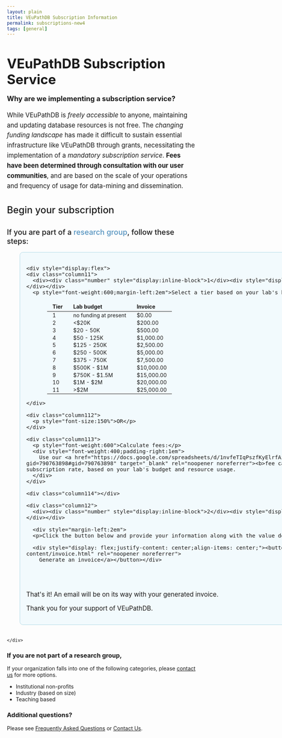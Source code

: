 ```yaml
---
layout: plain
title: VEuPathDB Subscription Information
permalink: subscriptions-new4
tags: [general]
---
```

<style>
  h1 {
    font-size: 2.5em;
    margin-bottom:0;
    padding-bottom:0;
    padding-top:0;
  }
  div.static-content {
    font-size:120%;
 
    h2 {
      font-weight:500;
    }
    h3 {
      font-weight:500;
      margin-bottom: 0.4em;
    }
    h4 {
      font-size: 130%;
      color: #5593bf;
      margin: 0;
    }
    div.top {
      line-height: 1.6em;
    }    
    div.column1 {
      padding: 1em;
      border-radius: .5em;
      border: 1px solid lightblue;
      background: #e6f7fd78;
      div.column11 {
        flex: 0 0 30%;
        margin-bottom: 1em;
      }
      div.column112 {
        flex: 0 0 5%;
        margin-top: 2.2em;
        margin-right: 1em;
        text-align: center;
      }
      div.column113 {
        flex: 0 0 20%;
        margin-top: 3em;
      }
      div.column114 {
        flex: 0 0 1px;
        background: lightblue;
      }
      div.column12 {
        flex: 0 0 auto;
        margin-left: 2em;
        max-width: 26em;
      }
    }
    div.column2 {
      padding: 0 1em 2em;
      border-radius: .5em;
      border: 1px solid #dbb667a6;
      background: #fdf9e696;
    }
    div.column1, div.column2 {
      min-width: 64em;
      margin: 1em 2em 2em;
    }

    table {
      font-size: smaller;
      font-weight:400;
      padding: 0 2em;
      margin-left: 2em;
    }
    td {
      padding: 0.10em 1em;
    }
    thead td {
      font-weight: bold;
      padding: 0.3em 1em;
    }
    .button-3 {
      font-size: 120%;
      background-color: green;
      border: 0.15em solid green;
      border-radius: 8px;
      /* box-shadow: rgba(27, 31, 35, 0.04) 0 1px 0, rgba(255, 255, 255, 0.25) 0 1px 0 inset; */
      box-sizing: border-box;
      color: white;
      cursor: pointer;
      font-weight: 400;
      margin-top: 1em;
      padding: 0.4em 0.7em;
      transition: background-color 0.2s cubic-bezier(0.3, 0, 0.5, 1);
      touch-action: manipulation;
      vertical-align: middle;
    }

.button-3:focus:not(:focus-visible):not(.focus-visible) {
  box-shadow: none;
  outline: none;
}

.button-3:hover {
  background-color: #2c974b;
}

.button-3:focus {
  box-shadow: rgba(46, 164, 79, .4) 0 0 0 3px;
  outline: none;
}

.button-3:disabled {
  background-color: #94d3a2;
  border-color: rgba(27, 31, 35, .1);
  color: rgba(255, 255, 255, .8);
  cursor: default;
}

.button-3:active {
  background-color: #298e46;
  box-shadow: rgba(20, 70, 32, .2) 0 1px 0 inset;
}

    .button-3 a {
      text-decoration: none;
      color: white;
    }
    div.small {
      text-align: center;
      font-size:85%;
      font-style:italic;
      padding-top: 0.5em;
    }
    div.number {
      margin-right: 1em;
      display: inline-block;width: 25px;height: 25px;line-height: 25px;color: rgb(64, 138, 191);border: 2px solid rgb(64, 138, 191);border-radius: 25px;font-size: 18px;font-weight: bold;text-align: center;box-sizing: content-box;user-select: none;
    }
  }
</style>

<h1>VEuPathDB Subscription Service</h1>

<div class="static-content">

  <div class="top">
    <p><b style="font-size:110%">Why are we implementing a subscription service?</b></p>
    <p>While VEuPathDB is <i>freely accessible</i> to anyone, maintaining and updating database resources is not free. The <i>changing funding landscape</i> has made it difficult to sustain essential infrastructure like VEuPathDB through grants, necessitating the implementation of a <i>mandatory subscription service</i>. <b>Fees have been determined through consultation with our user communities</b>, and are based on the scale of your operations and frequency of usage for data-mining and dissemination.
    </p>
  </div>


  <h2>Begin your subscription</h2>
  <h3 style="padding-top: 0.25em">If you are part of a <span style="color:#5593bf">research group</span>, follow these steps:</h3>

  <div class="column1">

    <div style="display:flex">
    <div class="column11">
      <div><div class="number" style="display:inline-block">1</div><div style="display:inline-block"><h4>Determine costs</h4></div></div>
      <p style="font-weight:600;margin-left:2em">Select a tier based on your lab's budget:</p> 

  <table>
  <thead><tr>
    <td>Tier</td>
    <td>Lab budget</td>
    <td>Invoice</td>
  </tr></thead>
  <tbody><tr>
    <td>1</td>
    <td>no funding at present</td>
    <td>$0.00</td>
  </tr>
  <tr>
    <td>2</td>
    <td>&lt;$20K</td>
    <td>$200.00</td>
  </tr>
  <tr>
    <td>3</td>
    <td>$20 - 50K</td>
    <td>$500.00</td>
  </tr>
  <tr>
    <td>4</td>
    <td>$50 - 125K</td>
    <td>$1,000.00</td>
  </tr>
  <tr>
    <td>5</td>
    <td>$125 - 250K</td>
    <td>$2,500.00</td>
  </tr>
  <tr>
    <td>6</td>
    <td>$250 - 500K</td>
    <td>$5,000.00</td>
  </tr>
  <tr>
    <td>7</td>
    <td>$375 - 750K</td>
    <td>$7,500.00</td>
  </tr>
  <tr>
    <td>8</td>
    <td>$500K - $1M</td>
    <td>$10,000.00</td>
  </tr>
  <tr>
    <td>9</td>
    <td>$750K - $1.5M</td>
    <td>$15,000.00</td>
  </tr>
  <tr>
    <td>10</td>
    <td>$1M - $2M</td>
    <td>$20,000.00</td>
  </tr>
  <tr>
    <td>11</td>
    <td>&gt;$2M</td>
    <td>$25,000.00</td>
  </tr></tbody>
  </table>

    </div>

    <div class="column112">
      <p style="font-size:150%">OR</p>
    </div>

    <div class="column113">
      <p style="font-weight:600">Calculate fees:</p>
      <div style="font-weight:400;padding-right:1em">
        Use our <a href="https://docs.google.com/spreadsheets/d/1nvfeTIqPszfKyElrfAiW1KnB9bL5BSqmVeux_7u9XEo/copy?gid=790763898#gid=790763898" target="_blank" rel="noopener noreferrer"><b>fee calculator</b></a> to privately determine your subscription rate, based on your lab's budget and resource usage.
      </div>
    </div>

    <div class="column114"></div>    

    <div class="column12">
      <div><div class="number" style="display:inline-block">2</div><div style="display:inline-block"><h4>Generate invoice</h4></div></div>

      <div style="margin-left:2em">
      <p>Click the button below and provide your information along with the value determined in step 1.</p>

      <div style="display: flex;justify-content: center;align-items: center;"><button class="button-3"><a href="/a/app/static-content/invoice.html" rel="noopener noreferrer">
        Generate an invoice</a></button></div>
<br>
<br>
      <p>That's it! An email will be on its way with your generated invoice.</p>
      <p>Thank you for your support of VEuPathDB.</p>
      </div>
    </div>

    </div>
  </div>


  <h3>If you are not part of a research group,</h3>
  <div class="column2">     
    <p>If your organization falls into one of the following categories, please <a href="mailto:subscriptions@veupathdb.org">contact us</a>
      for more options.</p>
      <ul>
        <li>Institutional non-profits</li>
        <li>Industry (based on size)</li>
        <li>Teaching based</li>
      </ul>
  </div>


  <h3>Additional questions?</h3>
  <p>Please see <a href="/a/app/static-content/faq.html">Frequently Asked Questions</a> or <a href="/a/app/contact-us">Contact Us</a>.</p>


</div>

